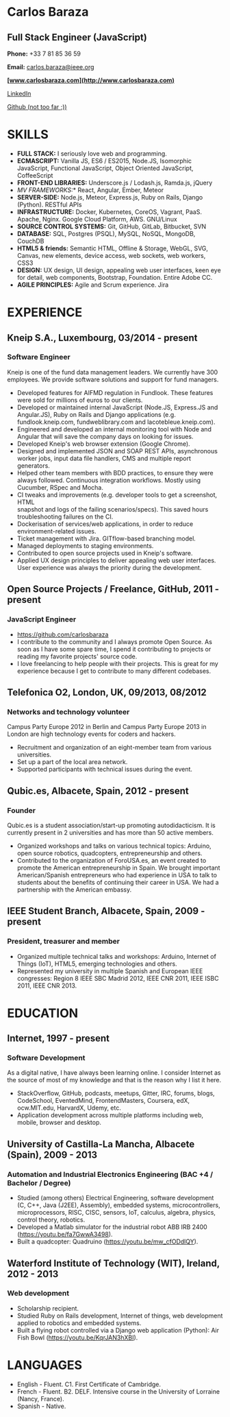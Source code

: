 # Carlos Baraza
## Full Stack Engineer (JavaScript)

**Phone:** +33 7 81 85 36 59

**Email:** carlos.baraza@ieee.org

**[www.carlosbaraza.com](http://www.carlosbaraza.com)**

[LinkedIn](https://ie.linkedin.com/pub/carlos-baraza-haro/40/46/2b/en)

[Github (not too far ;))](https://github.com/carlosbaraza)

# SKILLS

* **FULL STACK:** I seriously love web and programming.
* **ECMASCRIPT:** Vanilla JS, ES6 / ES2015, Node.JS, Isomorphic JavaScript,
  Functional JavaScript, Object Oriented JavaScript, CoffeeScript
* **FRONT-END LIBRARIES:** Underscore.js / Lodash.js, Ramda.js, jQuery
* **MV* FRAMEWORKS:** React, Angular, Ember, Meteor
* **SERVER-SIDE:** Node.js, Meteor, Express.js, Ruby on Rails, Django (Python).
  RESTful APIs
* **INFRASTRUCTURE:** Docker, Kubernetes, CoreOS, Vagrant, PaaS. Apache, Nginx.
  Google Cloud Platform, AWS. GNU/Linux
* **SOURCE CONTROL SYSTEMS:** Git, GitHub, GitLab, Bitbucket, SVN
* **DATABASE:** SQL, Postgres (PSQL), MySQL, NoSQL, MongoDB, CouchDB
* **HTML5 & friends:** Semantic HTML, Offline & Storage, WebGL, SVG, Canvas,
  new elements, device access, web sockets, web workers, CSS3
* **DESIGN:** UX design, UI design, appealing web user interfaces, keen eye for
  detail, web components, Bootstrap, Foundation. Entire Adobe CC.
* **AGILE PRINCIPLES:** Agile and Scrum experience. Jira


# EXPERIENCE

## Kneip S.A., Luxembourg, 03/2014 - present
### Software Engineer
Kneip is one of the fund data management leaders. We currently have 300
employees. We provide software solutions and support for fund managers.
* Developed features for AIFMD regulation in Fundlook. These features were
  sold for millions of euros to our clients.
* Developed or maintained internal JavaScript (Node.JS, Express.JS and
  Angular.JS), Ruby on Rails and Django applications (e.g. fundlook.kneip.com,
  fundweblibrary.com and lacotebleue.kneip.com).
* Engineered and developed an internal monitoring tool with Node and Angular
  that will save the company days on looking for issues.
* Developed Kneip's web browser extension (Google Chrome).
* Designed and implemented JSON and SOAP REST APIs, asynchronous worker jobs,
  input data file handlers, CMS and multiple report generators.
* Helped other team members with BDD practices, to ensure they were always
  followed. Continuous integration workflows. Mostly using Cucumber, RSpec and
  Mocha.
* CI tweaks and improvements (e.g. developer tools to get a screenshot, HTML  
  snapshot and logs of the failing scenarios/specs). This saved hours
  troubleshooting failures on the CI.
* Dockerisation of services/web applications, in order to reduce
  environment-related issues.
* Ticket management with Jira. GITflow-based branching model.
* Managed deployments to staging environments.
* Contributed to open source projects used in Kneip's software.
* Applied UX design principles to deliver appealing web user interfaces. User
  experience was always the priority during the development.

## Open Source Projects / Freelance, GitHub, 2011 - present
### JavaScript Engineer
* https://github.com/carlosbaraza
* I contribute to the community and I always promote Open Source. As soon as
  I have some spare time, I spend it contributing to projects or reading my
  favorite projects' source code.
* I love freelancing to help people with their projects. This is great for my
  experience because I get to contribute to many different codebases.

## Telefonica O2, London, UK, 09/2013, 08/2012
### Networks and technology volunteer
Campus Party Europe 2012 in Berlin and Campus Party Europe 2013 in London are
high technology events for coders and hackers.
* Recruitment and organization of an eight-member team from various
  universities.
* Set up a part of the local area network.
* Supported participants with technical issues during the event.

## Qubic.es, Albacete, Spain, 2012 - present
### Founder
Qubic.es is a student association/start-up promoting autodidacticism. It is
currently present in 2 universities and has more than 50 active members.
* Organized workshops and talks on various technical topics: Arduino, open
source robotics, quadcopters, entrepreneurship and others.
* Contributed to the organization of ForoUSA.es, an event created to
  promote the American entrepreneurship in Spain. We brought important
  American/Spanish entrepreneurs who had experience in USA to talk to students
  about the benefits of continuing their career in USA. We had a partnership
  with the American embassy.

## IEEE Student Branch, Albacete, Spain, 2009 - present
### President, treasurer and member
* Organized multiple technical talks and workshops: Arduino,
  Internet of Things (IoT), HTML5, emerging technologies and others.
* Represented my university in multiple Spanish and European IEEE congresses:
  Region 8 IEEE SBC Madrid 2012, IEEE CNR 2011, IEEE ISBC 2011, IEEE CNR 2013.


# EDUCATION

## Internet, 1997 - present
### Software Development
As a digital native, I have always been learning online. I consider Internet
as the source of most of my knowledge and that is the reason why I list it
here.
* StackOverflow, GitHub, podcasts, meetups, Gitter, IRC, forums, blogs,
  CodeSchool, EventedMind, FrontendMasters, Coursera, edX, ocw.MIT.edu,
  HarvardX, Udemy, etc.
* Application development across multiple platforms including web, mobile,
  browser and desktop.

## University of Castilla-La Mancha, Albacete (Spain), 2009 - 2013
### Automation and Industrial Electronics Engineering (BAC +4 / Bachelor / Degree)
* Studied (among others) Electrical Engineering, software development (C, C++,
  Java (J2EE), Assembly), embedded systems, microcontrollers, microprocessors,
  RISC, CISC, sensors, IoT, calculus, algebra, physics, control theory,
  robotics.
* Developed a Matlab simulator for the industrial robot ABB IRB 2400
  (https://youtu.be/fa7GwwA3498).
* Built a quadcopter: Quadruino (https://youtu.be/mw_cfODdlQY).

## Waterford Institute of Technology (WIT), Ireland, 2012 - 2013
### Web development
* Scholarship recipient.
* Studied Ruby on Rails development, Internet of things, web development
  applied to robotics and embedded systems.
* Built a flying robot controlled via a Django web application (Python): Air
  Fish Bowl (https://youtu.be/KqrJAN3hXBI).


# LANGUAGES

* English - Fluent. C1. First Certificate of Cambridge.
* French - Fluent. B2. DELF. Intensive course in the University of Lorraine (Nancy, France).
* Spanish - Native.
